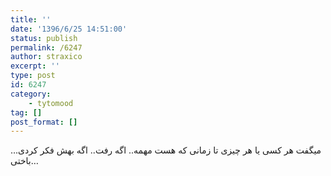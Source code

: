 ```yaml
---
title: ''
date: '1396/6/25 14:51:00'
status: publish
permalink: /6247
author: straxico
excerpt: ''
type: post
id: 6247
category:
    - tytomood
tag: []
post_format: []
---
```

میگفت هر کسی یا هر چیزی تا زمانی که هست مهمه.. اگه رفت.. اگه بهش فکر کردی… باختی…
